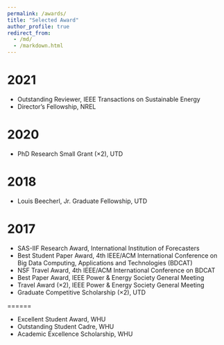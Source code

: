 ```yaml
---
permalink: /awards/
title: "Selected Award"
author_profile: true
redirect_from: 
  - /md/
  - /markdown.html
---
```


2021
======
* Outstanding Reviewer, IEEE Transactions on Sustainable Energy 
* Director’s Fellowship, NREL

2020
======
* PhD Research Small Grant (×2), UTD

2018
======
* Louis Beecherl, Jr. Graduate Fellowship, UTD

2017
======
* SAS-IIF Research Award, International Institution of Forecasters
* Best Student Paper Award, 4th IEEE/ACM International Conference on Big Data Computing, Applications and Technologies (BDCAT)
* NSF Travel Award, 4th IEEE/ACM International Conference on BDCAT
* Best Paper Award, IEEE Power & Energy Society General Meeting
* Travel Award (×2), IEEE Power & Energy Society General Meeting
* Graduate Competitive Scholarship (×2), UTD

======
* Excellent Student Award, WHU
* Outstanding Student Cadre, WHU
* Academic Excellence Scholarship, WHU
